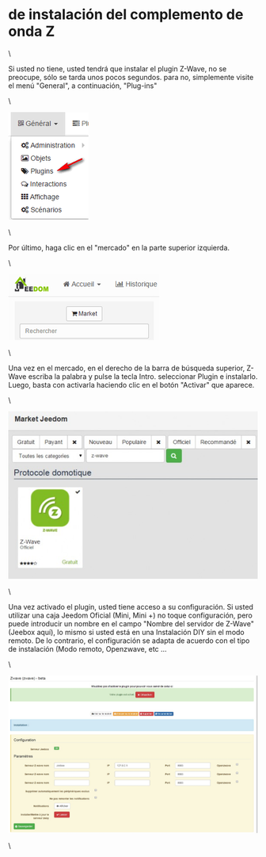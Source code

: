 de instalación del complemento de onda Z
=============================

\

Si usted no tiene, usted tendrá que instalar el plugin
Z-Wave, no se preocupe, sólo se tarda unos pocos segundos. para
no, simplemente visite el menú "General", a continuación, "Plug-ins"

\

![innstallationzwave1](../images/plugin/innstallationzwave1.jpg)

\

Por último, haga clic en el "mercado" en la parte superior izquierda.

\

![innstallationzwave2](../images/plugin/innstallationzwave2.jpg)

\

Una vez en el mercado, en el derecho de la barra de búsqueda superior,
Z-Wave escriba la palabra y pulse la tecla Intro. seleccionar
Plugin e instalarlo. Luego, basta con activarla haciendo clic en
el botón "Activar" que aparece.

\

![innstallationzwave3](../images/plugin/innstallationzwave3.jpg)

\

Una vez activado el plugin, usted tiene acceso a su configuración. Si usted
utilizar una caja Jeedom Oficial (Mini, Mini +) no toque
configuración, pero puede introducir un nombre en el campo
"Nombre del servidor de Z-Wave" (Jeebox aquí), lo mismo si usted está en una
Instalación DIY sin el modo remoto. De lo contrario, el
configuración se adapta de acuerdo con el tipo de instalación
(Modo remoto, Openzwave, etc ...

\

![configzwave](../images/plugin/configzwave.jpg)

\

